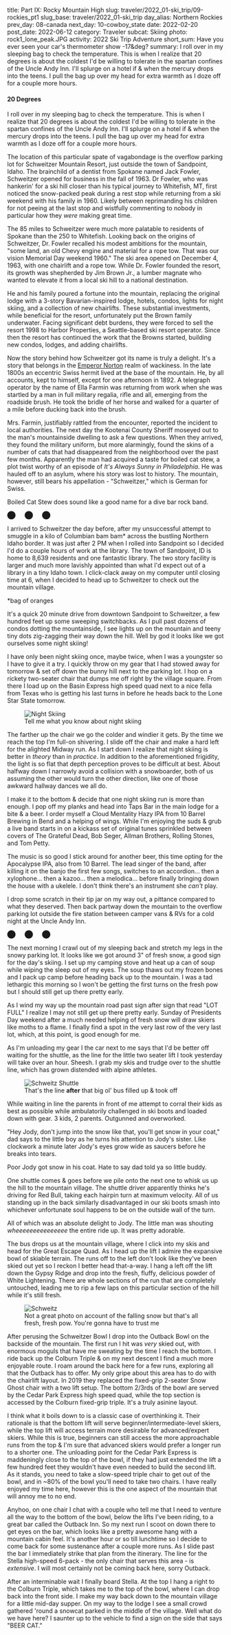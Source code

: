 title: Part IX: Rocky Mountain High
slug: traveler/2022_01-ski_trip/09-rockies_pt1
slug_base: traveler/2022_01-ski_trip
day_alias: Northern Rockies
prev_day: 08-canada
next_day: 10-cowboy_state
date: 2022-02-20
post_date: 2022-06-12
category: Traveler
subcat: Skiing
photo: rock1_lone_peak.JPG
activity: 2022 Ski Trip Adventure
short_sum: Have you ever seen your car's thermometer show -17&deg?
summary: I roll over in my sleeping bag to check the temperature. This is when I realize that 20 degrees is about the coldest I'd be willing to tolerate in the spartan confines of the Uncle Andy Inn. I'll splurge on a hotel if & when the mercury drops into the teens. I pull the bag up over my head for extra warmth as I doze off for a couple more hours.

<h4 class="article-subheader">20 Degrees</h4>
I roll over in my sleeping bag to check the temperature. This is when I realize
that 20 degrees is about the coldest I'd be willing to tolerate in the spartan
confines of the Uncle Andy Inn. I'll splurge on a hotel if & when the mercury
drops into the teens. I pull the bag up over my head
for extra warmth as I doze off for a couple more hours.

The location of this particular spate of vagabondage is the overflow parking lot
for Schweitzer Mountain Resort, just outside the town of Sandpoint, Idaho. The
brainchild of a dentist from Spokane named Jack Fowler, Schweitzer opened for business
in the fall of 1963. Dr Fowler, who was hankerin' for a ski hill closer than his typical
journey to Whitefish, MT, first noticed the snow-packed peak during a rest
stop while returning from a ski weekend with his family in 1960. Likely
between reprimanding his children for not peeing at the last stop and wistfully
commenting to nobody in particular how they *were* making great time.

The 85 miles to Schweitzer were much more palatable to residents of Spokane than
the 250 to Whitefish. Looking back on the origins of Schweitzer, Dr. Fowler
recalled his modest ambitions for the mountain, "some land, an old Chevy engine
and material for a rope tow. That was our vision Memorial Day weekend 1960." The
ski area opened on December 4, 1963, with one chairlift and a rope tow. While
Dr. Fowler founded the resort, its growth was shepherded by
Jim Brown Jr., a lumber magnate who wanted to elevate it from a local
ski hill to a national destination.

He and his family poured a fortune into the mountain, replacing the original
lodge with a 3-story Bavarian-inspired lodge, hotels, condos, lights for night
skiing, and a collection of new chairlifts. These substantial investments, while
beneficial for the resort, unfortunately put the Brown family underwater. Facing
significant debt burdens, they were forced to sell the resort 1998 to Harbor
Properties, a Seattle-based ski resort operator. Since then the resort has
continued the work that the Browns started, building new condos, lodges, and
adding chairlifts.

Now the story behind how Schweitzer got its name is truly a delight. It's a
story that belongs in the
<a href="/traveler/2022_01-ski_trip/03-wine.html?id=gg-bridge" target="_blank" rel="noopener noreferrer">Emperor Norton</a>
realm of wackiness. In the late 1800s an eccentric Swiss hermit lived at the base of
the mountain. He, by all accounts, kept to himself, except for one afternoon in
1892. A telegraph operator by the name of Ella Farmin was returning from work
when she was startled by a man in full military regalia, rifle and all, emerging
from the roadside brush. He took the bridle of her horse and walked for a
quarter of a mile before ducking back into the brush.

Mrs. Farmin, justifiably rattled from the encounter, reported the incident to
local authorities. The next day the Kootenai County Sheriff moseyed out to
the man's mountainside dwelling to ask a few questions. When they arrived, they
found the military uniform, but more alarmingly, found the skins of a
number of cats that had disappeared from the neighborhood over the past few
months. Apparently the man had acquired a taste for boiled cat stew, a plot
twist worthy of an episode of *It's Always Sunny in Philadelphia*. He was hauled
off to an asylum, where his story was lost to history. The mountain, however,
still bears his appellation - "Schweitzer," which is German for Swiss.

Boiled Cat Stew does sound like a good name for a dive bar rock band.

<p class="section-divider my-4">&#11044;&emsp;&ensp;&#11044;&emsp;&ensp;&#11044;</p>

I arrived to Schweitzer the day before, after my unsuccessful attempt to smuggle
in a kilo of Columbian bam bam\* across the bustling Northern Idaho border. It
was just after 2 PM when I rolled into Sandpoint so I decided I'd do a couple
hours of work at the library. The town of Sandpoint, ID is home to 8,639
residents and one fantastic library. The two story facility is larger and much
more lavishly appointed
than what I'd expect out of a library in a tiny Idaho town. I click-clack away
on my computer until closing time at 6, when I decided to head up to Schweitzer
to check out the mountain village.

\*bag of oranges

It's a quick 20 minute drive from downtown Sandpoint to Schweitzer, a few
hundred feet up some sweeping switchbacks. As I pull past dozens of
condos dotting the mountainside, I see lights up on the mountain and teeny
tiny dots zig-zagging their way down the hill. Well by
god it looks like we got ourselves some night skiing!

I have only been night skiing once, maybe twice, when I was a youngster so I
have to give it a try. I quickly throw on my gear that I had stowed away for
tomorrow & set off down the bunny hill next to the parking lot. I hop on a
rickety two-seater chair that dumps me off right by the village square. From there I load up
on the Basin Express high speed quad next to a nice fella from Texas who is
getting his last turns in before he heads back to the Lone Star State tomorrow.

<figure class="figure container-fluid">
  <img class="figure-img img-fluid mt-2 rounded" src="/theme/images/traveler/2022_01-ski_trip/rock1_night_skiing.jpeg" alt="Night Skiing">
  <figcaption class="figure-caption">Tell me what you know about night skiing</figcaption>
</figure>

The farther up the chair we go the colder and windier it gets. By the time we
reach the top I'm full-on shivering. I slide off the chair and make a hard left
for the alighted Midway run. As I start down I realize that night skiing
is better in *theory* than in *practice*. In addition to the aforementioned
frigidity, the light is so flat that depth perception proves to be difficult at
best. About halfway down I narrowly avoid a collision with a snowboarder, both of
us assuming the other would turn the other direction, like one of those awkward
hallway dances we all do.

I make it to the bottom & decide that one night skiing run is more than enough.
I pop off my planks and head into Taps Bar in the main lodge for
a bite & a beer. I order myself a Cloud Mentality Hazy IPA from 10 Barrel
Brewing in Bend and a helping of wings. While I'm enjoying the suds & grub a
live band starts in on a kickass set of original tunes sprinkled between covers
of The Grateful Dead, Bob Seger, Allman Brothers, Rolling Stones, and Tom Petty.

The music is so good I stick around for another beer, this time opting for the
Apocalypse IPA, also from 10 Barrel. The lead singer of the band, after killing
it on the banjo the first few songs, switches to an accordion... then a
xylophone... then a kazoo... then a melodica... before finally bringing
down the house with a ukelele. I don't think there's an instrument she *can't*
play.

I drop some scratch in their tip jar on my way out, a pittance compared to what
they deserved. Then back partway down the mountain to the overflow parking lot
outside the fire station between camper vans & RVs for a cold night
at the Uncle Andy Inn.

<p class="section-divider my-4">&#11044;&emsp;&ensp;&#11044;&emsp;&ensp;&#11044;</p>

The next morning I crawl out of my sleeping back and stretch my legs in the
snowy parking lot. It looks like we got around 3" of fresh snow, a
good sign for the day's skiing. I set up my camping stove and heat up a can of
soup while wiping the sleep out of my eyes. The soup thaws out my frozen bones
and I pack up camp before heading back up to
the mountain. I was a tad lethargic this morning so I won't be getting the first
turns on the fresh pow but I should still get up there pretty early.

As I wind my way up the mountain road past sign after sign that read "LOT FULL" I
realize I may not still get up there pretty early. Sunday of Presidents Day
weekend after a much needed helping of fresh snow will draw skiers like moths to
a flame. I finally find a spot in the very last row of the very last lot, which,
at this point, is good enough for me.

As I'm unloading my gear I the car next to me says that I'd be better off
waiting for the shuttle, as the line for the little two seater lift I took
yesterday will take over an hour. Sheesh. I grab my skis and trudge over to the
shuttle line, which has grown distended with alpine athletes.

<figure class="figure">
  <img class="figure-img img-fluid mt-2 rounded" src="/theme/images/traveler/2022_01-ski_trip/rock1_shuttle.jpeg" alt="Schweitz Shuttle">
  <figcaption class="figure-caption">That's the line <b>after</b> that big ol'
	bus filled up & took off</figcaption>
</figure>

While waiting in line the parents in front of me attempt to corral their kids as
best as possible while ambulatorily challenged in ski boots and loaded down with
gear. 3 kids, 2 parents. Outgunned and overworked.

"Hey Jody, don't jump into the snow like that, you'll get snow in your coat,"
dad says to the little boy as he turns his attention to Jody's sister. Like
clockwork a minute later Jody's eyes grow wide as saucers before he breaks into
tears.

Poor Jody got snow in his coat. Hate to say dad told ya so little buddy.

One shuttle comes & goes before we pile onto the next one to whisk us up the
hill to the mountain village. The shuttle driver apparently thinks he's
driving for Red Bull, taking each hairpin turn at maximum velocity. All
of us standing up in the back similarly disadvantaged in our ski boots smash
into whichever unfortunate soul happens to be on the outside wall of the turn.

All of which was an absolute delight to Jody. The little man was shouting
*wheeeeeeeeeeeeeee* the entire ride up. It was pretty adorable.

The bus drops us at the mountain village, where I click into my skis and head
for the Great Escape Quad. As I head up the lift I admire the expansive bowl
of skiable terrain. The runs off to the left don't look like they've been skied
out yet so I reckon I better head that-a-way. I hang a left off the lift down
the Gypsy Ridge and drop into the fresh, fluffy, delicious powder of White
Lightening. There are whole sections of the run that are completely untouched,
leading me to rip a few laps on this particular section of the hill while it's
still fresh.

<figure class="figure">
  <img class="figure-img img-fluid mt-2 rounded" src="/theme/images/traveler/2022_01-ski_trip/rock1_schweitz.jpeg" alt="Schweitz">
  <figcaption class="figure-caption">Not a great photo on account of the falling
	snow but that's all fresh, fresh pow. You're gonna have to trust me</figcaption>
</figure>

After perusing the Schweitzer Bowl I drop into the Outback Bowl on the
backside of the mountain. The first run I hit was *very* skied out, with
enormous moguls that have me sweating by the time I reach the bottom. I ride
back up the Colburn Triple & on my next descent I find a much more enjoyable
route. I roam around the back here for a few runs, exploring all that the
Outback has to offer. My only gripe about this area has to do with the
chairlift layout. In 2019 they replaced the fixed-grip 2-seater Snow Ghost chair
with a two lift setup. The bottom 2/3rds of the bowl are served by the Cedar
Park Express high speed quad, while the top section is accessed by the Colburn
fixed-grip triple. It's a truly asinine layout. 

I think what it boils down to is a classic case of overthinking it. Their
rationale is that the bottom lift will serve beginner/intermediate-level skiers,
while the top lift
will access terrain more desirable for advanced/expert skiers. While this is
true, beginners can still access the more approachable runs from the top & I'm sure
that advanced skiers would prefer a longer run to a shorter one. The unloading
point for the Cedar Park Express is maddeningly close to the top of the bowl, if
they had just extended the lift a few hundred feet they wouldn't have even
needed to build the second lift. As it stands, you need to take a slow-speed
triple chair to get out of the bowl, and in ~80% of the bowl you'll need to take
two chairs. I
have really enjoyed my time here, however this is the one aspect of the
mountain that will annoy me to no end.

Anyhoo, on one chair I chat with a couple who tell me that I need to
venture all the way to the bottom of the bowl, below the lifts I've
been riding, to a great bar called the Outback Inn. So my next run I scoot on
down there to get eyes on the bar, which looks like a pretty awesome hang with a
mountain cabin feel. It's another hour or so till lunchtime so I decide to come
back for some sustenance after a couple more runs. As I slide past the bar I
immediately strike that plan from the itinerary. The line for the Stella
high-speed 6-pack - the only chair that serves this area - is *extensive*. I
will most certainly not be coming back here, sorry Outback.

After an interminable wait I finally board Stella. At the top I hang a right to
the Colburn Triple, which takes me to the top of the bowl, where I can drop back
into the front side. I make my way back down to the mountain village for a
little mid-day supper. On my way to the lodge I see a small crowd gathered
'round a snowcat parked in the middle of the village. Well what do we have
here? I saunter up to the vehicle to find a sign on the side that says "BEER CAT."

<div style="width:80%; height:0; padding-bottom:60%; position:relative; margin: 0 auto;">
	<div class="tenor-gif-embed" data-postid="18418528" data-share-method="host" data-aspect-ratio="1.43498" data-width="100%"></div>
	<script type="text/javascript" async src="https://tenor.com/embed.js"></script>
</div>

10 Barrel Brewing teamed up with pro snowboarder and amateur handyman Mike
Basich to create a beer bar on wheels... Or, rather, tracks. He documented the
process of building out the Beer Cat, have a look.

<iframe class="col-12 video-div mb-3" height="400" src="https://www.youtube.com/embed/K56Bm8L9FRg" title="YouTube video player" frameborder="0" allow="accelerometer; autoplay; clipboard-write; encrypted-media; gyroscope; picture-in-picture" allowfullscreen></iframe>

I scoot up to the Cat and order myself a Nature Calls Mountain IPA. I enjoy the
tasty suds on the brick-lined streets of Schweitzer Village, the first beer I've
ever enjoyed from a snow-based conveyance.

<figure class="figure">
  <div class="row">
    <div class="col-6">
      <img class="figure-img img-fluid mt-2 rounded" src="/theme/images/traveler/2022_01-ski_trip/rock1_beer_cat1.JPEG" alt="Beer Cat">
    </div>
    <div class="col-6">
      <img class="figure-img img-fluid mt-2 rounded" src="/theme/images/traveler/2022_01-ski_trip/rock1_beer_cat2.JPEG" alt="Beer Cat">
    </div>
  </div>
  <figcaption class="figure-caption">DO get mobile!</figcaption>
</figure>

After lunch I make my way up to the Lakeview Triple chair, which access some
great advanced terrain at the top of the Schweitzer Bowl. The line for the chair
is non-existent and the snow is fantastic. I take 5-6 spins over here, my only
complaint being the brevity of the runs. I finish out the day exploring the rest
of the Schweitzer Bowl before calling it a day. A respectable 24,525 vertical
feet.

I unstrap the planks and take a load off with a Schweitzer Apr&egrave;s pilsner
at Taps. Sometimes a beer just hits different after a day of hard skiing. After
savoring the cold cruiser I make my way down to the car for the short drive to
Spokane, WA. My friend and former co-worker Matt and his lovely wife Caitlin
have graciously opened their home to this scraggly rambler living off the road.
After sleeping in my car last night I am certainly not too proud to take them up
on it.

<h4 class="article-subheader">Spokane</h4>

<iframe src="https://www.google.com/maps/embed?pb=!1m28!1m12!1m3!1d737433.4289185206!2d-117.38445771520384!3d48.02071607830927!2m3!1f0!2f0!3f0!3m2!1i1024!2i768!4f13.1!4m13!3e0!4m5!1s0x5363ce33bcca5687%3A0x6b38ae96d701aeee!2sSchweitzer%2C%20Schweitzer%20Mountain%20Road%2C%20Sandpoint%2C%20ID!3m2!1d48.367975699999995!2d-116.62274409999999!4m5!1s0x5361de8fa7347d63%3A0xc3a62004f5d8a26a!2sLiberty%20Lake%2C%20WA!3m2!1d47.6743428!2d-117.1124241!5e1!3m2!1sen!2sus!4v1657280051906!5m2!1sen!2sus" width="100%" height="450" style="border:0;" allowfullscreen="" loading="lazy" referrerpolicy="no-referrer-when-downgrade" class="my-3"></iframe>

My consummate hosts moved to Hooptown USA in the summer of 2021, when Caitlin
matriculated to the
Elson S. Floyd College of Medicine at Wazzu-Spokane. It's a nice, easy 90 minute
drive to their place, where I roll up
just before suppertime. I am greeted at the door by their adorable dog Barley,
who gets a full complement of scratches and pets. The human residents receive
hugs. It's been a few years since we've seen each other so we have plenty to
catch up on. Matt mostly about groundbreaking developments in protein powder
technology and bicep curl techniques*; Caitlin about her studies and how much of
the Krebs Cycle she can recall.

*We actually had many substantive, erudite conversations. Matt is a great dude.
I'm just contractually obligated to make jokes about his beefcakery. It is in no
way a feeble attempt to deflect feelings of envious inadequacy related to his
ceaseless accumulation of sculpted, lean mass. I would never.

<figure class="figure container-fluid">
  <img class="figure-img img-fluid mt-2 rounded" src="/theme/images/traveler/2022_01-ski_trip/rock1_barley.jpeg" alt="Barley">
  <figcaption class="figure-caption">Don't act coy with me!</figcaption>
</figure>

I worked up an appetite on the slopes so we load up and head to Daft
Badger Brewing for supper just across the Idaho border in Couer d'Alene. I
order myself the pulled pork sandwich and a Mosaic SMASH IPA to warsh it down.
We continue to reminisce over dinner, waxing poetic about the halcyon days of
the San Antonio office. *Those were the days.*

After supper we head back to the house & chat a bit more before hitting the
sack. The next morning I wake up & rumble into the kitchen for some coffee.

"Mornin!" Caitlin cheerily greets me as she fixes me a cup o' joe. "Have you
ever heard of Lookout Pass?"

"Sure haven't"

"It's a little local ski area about an hour from here, I just read that they got
a foot of fresh snow last night."

<div style="width:80%; height:0; padding-bottom:65%; position:relative; margin: 0 auto;">
	<iframe src="https://giphy.com/embed/CUbiYQbsKSGAM" width="100%" height="100%" style="position:absolute" frameBorder="0" class="giphy-embed" allowFullScreen></iframe>
</div>

I'm out the door before they can even say bye. The ski area is 80 miles straight
down I-80 East. The road is a bit slick in patches but nothin' the ol' Nissan
can't handle. I arrive to find the parking lot completely full, with snowplows
clearing spots in the overflow area. I gear up and make the long trudge up a slight
incline to the lodge. I purchase a modestly priced day pass and slide down to
the Peak 1 Quad.

I hop on the chair & start chatting with a couple fellas who also made the
drive over from Spokane this morning. I ask advice for a first timer & they
tell me the Big Dipper run on the North Side has been
skiing great. We reach the top & I thank them for their intel and head towards
Big Dipper. Or so I thought. I get a little turned
around and bomb down a run by the name of Hercules instead. To be fair with a
foot of fresh snow it really doesn't matter which run you go down, it's going to
be epic. Hercules is a pretty kickass name anyhow.

<figure class="figure">
	<div style="width: 60%; position: relative; margin: 0 auto;">
		<img class="figure-img img-fluid mt-2 rounded" src="/theme/images/traveler/2022_01-ski_trip/rock1_lookout.jpeg" alt="Lookout Pass">
		<figcaption class="figure-caption">The good stuff</figcaption>
	</div>
</figure>

In a stark contrast to the corporate ski resorts I've been frequenting with my
Ikon, Lookout Pass has a local mountain charm. No glitz. No glamor. Just good, hard
skiing. It's the kind of place from 80s ski movies where everyone knows each
other, drinks cheap beer, and plots against the evil corporate developers planning
to turn the mountain into a Starbucks.

The lifts don't run as fast as the high speed quads & 6-packs, but that just
leaves more time for chatting with the locals. And it's mostly locals here at
this little hill on the Idaho-Montana border. And when I say on the border I
mean *on the border*. Half of the runs are in Idaho & half are in Montana. I
didn't hear any jawing from Idaho or Montana residents about which runs are
better but I have to imagine it
occurs. At least if people as immature as I live 'round these parts.

All of the runs trundle away from the same peak in different directions, so
you don't really need a trail map. You just throw yourself off the top until
you reach a lift & ride it back up. It would seem impossible to get lost here
but I'd put it at even odds that my mother would somehow find a way. Whatever
the case, it makes for a very symmetrical elevation trace on SkiTracks.

<figure class="figure">
  <div class="row">
    <div class="col-6">
      <img class="figure-img img-fluid mt-2 rounded" src="/theme/images/traveler/2022_01-ski_trip/rock1_lookout_trax.JPEG" alt="Lookout Pass">
    </div>
    <div class="col-6">
      <img class="figure-img img-fluid mt-2 rounded" src="/theme/images/traveler/2022_01-ski_trip/rock1_schweitz_trax.JPEG" alt="Schweitzer">
    </div>
  </div>
  <figcaption class="figure-caption">Lookout Pass on the left up-down-up-down.
	Yesterday's stats at Schweitzer on right for comparison. 825' avg. vertical vs
	1,290' avg. vertical.</figcaption>
</figure>

None of which is to say that the skiing is subpar. I would love to have this as
my local mountain. And this is the best snow I've had the entire trip. I am
happy as a hippo.

<figure class="figure container-fluid">
  <img class="figure-img img-fluid mt-2 rounded" src="/theme/images/traveler/2022_01-ski_trip/rock1_lookout_map.jpeg" alt="Lookout Pass">
  <figcaption class="figure-caption">A real state-straddler</figcaption>
</figure>

I spend the afternoon cruising the wide open bowl on the frontside of the
mountain, occasionally popping into some nice glades with beautiful fluffy
powder. As the day comes to a close I just continue my final run past the lodge
and through the snowy parking lot all the way to my car. Thank goodness the
whole lot slopes downhill, skiing in two different states in a single day can
really take it out of you!

I encounter a minor snafu while loading up my gear when my rooftop cargo box
won't lock. It's about 10 degrees outside, which turns my poor hands into
icicles while trying to torque the little key. I curse the obstinate cargo box,
reluctant to release the key from its labyrinthine chamber. I capitulate before
catching frostbite and duck into the car for about 10 minutes to warm up my
paws. The second try is a charm, but not without a significant struggle and more
cursing.

I make it back to Matt & Caitlin's before sundown, just as Muscle Milk Matt is
heading to the gym. He invites me to join him as the gymnasium has a hot tub
where I can soak my sore muscles. Y'damn right. We check in at the front
counter, where I pay the \$10 vigorish for a day pass. I head to the locker room
to change into my trunks before a hastily scribbled sign triggers an overwhelming
tsunami of despair in my soul.

SPA TEMPORARILY OUT OF ORDER. SORRY FOR THE INCONVENIENCE.

Sunofabitch.

I was really looking forward to stewing in a sweltry pool of stagnant water with
a group of septuagenarians. Well at least my chance of catching MRSA has dropped
precipitously. I wait in the lobby while Matt gets his swole on, never one to
get in the way of a fellow brother in iron's gainzzz. After the gym we head back
to the house for Barley's birthday dinner. We give the birthday girl all the
love & affection she deserves.

<figure class="figure">
  <div class="row">
    <div class="col-6">
      <img class="figure-img img-fluid mt-2 rounded" src="/theme/images/traveler/2022_01-ski_trip/rock1_barley_bday1.JPG" alt="Barley">
    </div>
    <div class="col-6">
      <img class="figure-img img-fluid mt-2 rounded" src="/theme/images/traveler/2022_01-ski_trip/rock1_barley_bday2.JPG" alt="Barley">
    </div>
  </div>
  <figcaption class="figure-caption">A dignified dame</figcaption>
</figure>

The next morning we\* brainstorm the day's Wordle over coffee. One of Caitlin's
classes has organized a Wordle competition and she's near the top of the pack.
After a few minutes of deliberations, we\*\* solve the puzzle on the second try.
An outstanding result that will keep her near the top of the leaderboard. That's
trusting the process.

\*I contributed nothing of value

\*\*Again, I'm using the first-person point of view very liberally here

After the big win Matt agrees to stand in as tour guide for the cosmopolis of
Spokane. We make the short drive into town and start with lunch at an
outstanding Thai place. After Xāh̄ār klāngwạn we head to the center of downtown for a spate of
aimless ambling. We cruise through Riverside Park, past art installations and
pavilions towards the sounds of crashing water.

We stop at A Place of Truths Plaza, a viewpoint overlooking the lower Spokane
Falls and the graceful arches of the Monroe Street Bridge. Bridge you say?

<figure class="figure">
  <img class="figure-img img-fluid mt-2 rounded" src="/theme/images/traveler/2022_01-ski_trip/rock1_spokane.jpeg" alt="Spokane">
  <figcaption class="figure-caption">At least John Stockton had a nice view
	while not learning about vaccinology</figcaption>
</figure>

The Monroe Street Bridge spans 896 feet over the Spokane River, the longest
concrete arch bridge in the US and third longest in the world when it was
completed in 1911. The stately bridge was designed by Spokane City Engineer
John Chester Ralston, supervised by city engineers, and built by local labor
crews, a truly home-grown masterpiece. The bridge also sports pedestrian
walkways on either side, complete with covered pavilions boasting
life-sized bas-relief bison skulls at each pier point of the main arch. I'll
never tire of the elegant shape of an arch bridge.

<figure class="figure">
  <img class="figure-img img-fluid mt-2 rounded" src="/theme/images/traveler/2022_01-ski_trip/rock1_spokane_skull.jpeg" alt="Bridge skull">
  <figcaption class="figure-caption">Not my picture, but you get the idea</figcaption>
</figure>

After admiring Spokane's civic achievements we stroll over to the Washington
Water Power building, the former site of a hydroelectric generation plant
built in 1890. Like a
couple of scofflaws we step over a chain alerting us that the park is closed due
to the snowy conditions. We walk right up to the water's edge for a better view
of the falls. A sharp gust blows off the river that chills us to the bone. Yeah, I
think I've had enough of the park. We set off back towards the car,
straight into the teeth of an unrelenting wind. By the time we make it back my
body is shivering like a wobbly washing machine on spin cycle.

Then it's back to the homestead for my last night in Spokane, which *totally*
sounds like a country song.

<p class="mx-4 fst-italic">
	Watchin' our breath in the cold mountain night<br>
	Sayin' without knowin' it's gonna be all right<br>
	Layin' in the arms of my sweetheart LuAnne<br>
	Tonight is all we got, it's my last night in Spokane
</p>

Or somethin' like that.

Just gotta find a nice young lady named LuAnne

Back at the house we have supper before a couple games of Dominion. It's my first
time playing so I certainly don't win but it's a lot of fun. It's easy to set
up, the games are quick, and the permutations are nearly infinite so you can't
just hone in on a certain strategy. This is a game I will definitely be
purchasing. After getting demolished one final time I hit the sack to rest up
for my drive tomorrow.

Cousin Randy is flying into Bozeman tomorrow for a few days of skiing Big Sky
with me. His flight is scheduled for 12 noon and the drive is 6 hours, which
means I'll have to leave at 5 AM to beat him there, accounting for the timezone
change, of course. We'll see about that.

<h4 class="article-subheader">Big Sky Bound</h4>
My alarm squawks bright & early and I lethargically peel myself out of bed after
a few smashes of that snooze button. My torpor continues as I languidly load
the car and shove off right at 6:30. Sorry Rand, at least the views from the
BZN airport are amazing.

The directions from Google Maps are pretty straightforward.

1. Get on I-90 E.
2. Follow I-90 for 375 miles to exit 299.
3. Follow Airway Blvd to Gallatin Field Rd.

I think I can figure that out.

<iframe src="https://www.google.com/maps/embed?pb=!1m28!1m12!1m3!1d6053845.564126982!2d-118.61247497213746!3d46.656968705916114!2m3!1f0!2f0!3f0!3m2!1i1024!2i768!4f13.1!4m13!3e0!4m5!1s0x5361de8fa7347d63%3A0xc3a62004f5d8a26a!2sLiberty%20Lake%2C%20WA!3m2!1d47.6743428!2d-117.1124241!4m5!1s0x534538730bf6a29d%3A0xc00073ee50bbeaeb!2sBozeman%20Yellowstone%20International%20Airport%20BZN%2C%20850%20Gallatin%20Field%20Rd%2C%20Belgrade%2C%20MT%2059714!3m2!1d45.7784043!2d-111.1612273!5e1!3m2!1sen!2sus!4v1657320472039!5m2!1sen!2sus" width="100%" height="450" style="border:0;" allowfullscreen="" loading="lazy" referrerpolicy="no-referrer-when-downgrade"></iframe>

About 20 miles east of town I pass by the beautiful vistas of Lake Couer d'Alene,
which was completely obscured by snow the other day when I rolled through on my
way to Lookout Pass. Which, speak of the devil, I pass right by about
60 more miles down the road.

As I'm winding through the Rattlesnake Mountains of the Lolo National Forest I
glance down at my car's thermometer.

***-17&deg;F***.

Holy smokes.

Speaking of smoke, it's so cold outside that the frigid waters of the St. Regis
River are smoking like a hot tub. The heat from my body has
created a thin layer of ice on the inside of my window. It's not
just cold, it's *fucking cold*.

<figure class="figure">
  <img class="figure-img img-fluid mt-2 rounded" src="/theme/images/traveler/2022_01-ski_trip/rock1_bs_window.jpeg" alt="Window ice">
  <figcaption class="figure-caption">First time I've ever seent that</figcaption>
</figure>

About 15 minutes from the airport I get a text from Randy that they just landed.
Looks like I'm not the only one running late today. I pull up to the terminal
to wait for Rand to emerge.

And wait...

And wait...

It's nearly 45 minutes before he
steps out into the brisk Montana air. We'll just blame their laggardly baggage
handling system on supply chain issues. Or wait, is it that nobody wants to work
anymore? Has to be one of those. They seem to assuage all episodes of
disproportionate indignation these days.

I give Randy a big bear hug & load his gear into the car. We set our course for
the Mountainview Lodge a few miles north of downtown Bozeman, one of the very few
reasonable accommodation options. The most modestly priced room in
downtown Bozeman is over \$600/night and if we want to get near the ski hill it
would set us back over a grand. This is my fourth time coming to Big Sky and I
have never seen prices even approach this level of lunacy. I've always stayed
right by the mountain for a decent rate. Hell last year we got a ski-in/ski-out
joint. This time we'll have to drive nearly an hour each way. Dadgum.

We drop our bags at the hotel and head towards downtown Bozeman, a delightful little
mountain town with stone buildings, ski shops, saloons, and boutique stores
where you can spend a small fortune trying to look like a cowboy caricature from
Yellowstone. Speaking of which, as we near downtown Randy asks how far it is to
Yellowstone. I know the north entrance is just south of here a piece and after consulting
Google Maps it appears to be an hour and a half. Since we have nothing better to
do we decide to bomb down there to check it out.

We head east for 25 miles to the Yellowstone River Valley, just to the east of
the Gallatin Canyon, home of Big Sky. We are treated to stunning views of two
dramatic ridges of mountain peaks flanking a wide valley dotted with farms. As
we're driving we begin to notice the road conditions deteriorating. Before we
know it the entire road is covered in a layer of snow & ice. The sun is starting
to sink low in the sky & we find out that it will set just after we get to the
park. So it will be cold, we won't be able to see much at the park, and the entire drive
back to Bozeman will be in the dark. After a quick discussion we make the
prudent decision to cut our losses & turn back now.

We probably should have thought of that before setting off on this foolish
endeavor, but sometimes you just gotta give into your impulses. And we got some
great views anyhow.

We make it back to the hotel and decide to have supper at the 19th Hole Bar &
Grill right next door. I order myself a Haze Trip Hazy IPA from Bozeman
Brewing and a jerk mango chicken sandwich that's surprisingly good for a little
pub-grub watering hole on the outskirts of town. After supper we hit the sack,
ready for some Big Sky skiing.

<p class="section-divider my-4">&#11044;&emsp;&ensp;&#11044;&emsp;&ensp;&#11044;</p>
"Well the crazy bastard actually did it"

"Huh?"

"Putin. He invaded Ukraine this morning"

"Well shit, that's not good"

We lethargically pull on our ski gear while watching the news and doomscrolling
Twitter. We head down to the lobby for some coffee & brekky before our southerly
trip to the heart of the Madison Range. As we emerge from the sliding doors of
the hotel the needle of a thermometer catches my attention. 0&deg;F. It's gonna
be a cold one out there.

<figure class="figure container-fluid">
  <img class="figure-img img-fluid mt-2 rounded" src="/theme/images/traveler/2022_01-ski_trip/rock1_thermometer.jpeg" alt="Cold">
  <figcaption class="figure-caption">Is it? Is it gonna be a cold one out there,
  Wally!!???</figcaption>
</figure>

Randy and I hit the road, winding through the scenic ravines of the
Gallatin River canyon. Fortunately the roads are clear.
Unfortunately we're behind a semi truck that refuses to use the
roadside pullouts so we're forced to trudge along at 30 mph the entire way.

After an intolerably slow drive with a car train stretching as far as the eye
can see we finally make the left turn into Big Sky - the place where the ski
bug bit me right in the ass back in 2018. As I mentioned, this is my fourth
journey to The Biggest Skiing in America. The second was the first weekend in
2020, right before everything shut the fuck down, and the third was February
2021 after I caught the plague & my immaculate immune system was on full
alert.

I absolutely love Big Sky. I would probably consider this my home mountain.
After that first trip I was talking among the fellas how great it was and the
gals encouraged buying a vacation home there. We kicked the tires on it but
didn't get too far down the road but boy do I wish we had. That sucker
would have probably at least doubled in value. Y'know hindsight and all that.

We find a parking space and get all geared up. Geared up and layered up. Layers are
essential today with these bone chilling temps. Speaking of which, when I open
the cargo box I find that the delicious bottles of wine I purchased in
<a href="/traveler/2022_01-ski_trip/07-redwood.html?id=wine" target="_blank" rel="noopener noreferrer">Oregon</a> are not a fan of the cold either. Pretty dumb to leave
them out in the cold, although it honestly didn't even cross my mind. Glad they
were in the cargo box & not inside the car at least.

<figure class="figure">
  <img class="figure-img img-fluid mt-2 rounded" src="/theme/images/traveler/2022_01-ski_trip/rock1_wine.jpeg" alt="Wine">
  <figcaption class="figure-caption">Well that's unfortunate</figcaption>
</figure>

The shuttle swings around and we hop on for the short ride to the hill. This is
when my enthusiasm for Big Sky begins to wane. When we first came here in 2018
there were some nice amenities, sure, but it was
mostly about the skiing. You still felt a bit grimy walking into Scissorbill's
Saloon. By the grace of god Scissorbill's is still here, however around it has
sprung up bistros, gastropubs, caf&eacute;s,
boutiques, lounges, and ristorantes. It's sickening.

When Covid hit, one of the pyrrhic beneficiaries of the disgorging of the
roiling masses of jagoffs from Northern California was Bozeman, MT. Its housing
supply bulged at the seams, causing skyrocketing prices that are displacing
locals and making it nearly impossible for service sector workers to find a
place to live. A Bozeman local even took to "<a href="https://www.kbzk.com/news/local-news/man-using-cardboard-sign-begging-people-to-sell-him-a-home-settling-into-new-house"
target="_blank" rel="noopener noreferrer">begging</a>"
for a home, having been outbid for dozens of others.

As we slide up to the Swift Current chair we see the temperature is still
hovering around 0 &deg;F at the base, -5 &deg;F at the summit. *Frigid*. The
Swift Current, which used to be a high-speed quad, has been
upgraded this year to a high-speed 6-pack with heated seats and a bubble visor.
The seating capacity of the chair has increased by 50% yet the line is ridiculously
long. It's the longest line I've seen anywhere at Big Sky. What in the hell is
happening to my beloved mountain?? I came here for the skiing not for the heated
seats. The "Don't Vail Big Sky" sticker I saw my first time is really hitting
different right now. I'm a flatlander from Oklahoma but this place holds a special
place in my cold, dark heart. As one of the gentrifying outsiders I hate to see
all these gentrifying outsiders ruin my home of one-week-a-year.

As Randy and I make our way to the top we hear some Boston accents. For
fucks sake, we're getting gentrified by *Massholes*. Californians are bad enough
but *Massholes*?? If it weren't for this bubble I might just peel out of this
contraption and leave these suckers behind.

We find out that they are the reason for the huge line, apparently everyone on
the East Coast is on their "winter break" from school and they all decided to
come to Big Sky. Fuckin East Coast elite shitheads. What the hell is winter
break anyways? Kids these days are soft.

We finally reach the top and peel off to the right for the Powder Seeker lift.
This lift accesses a wide bowl of great terrain & one of my favorite places to
run laps. The top of this lift also accesses the Lone Peak
Tram, a cableway strung from the top of Lone Peak that
shuttles two glorified buckets to and fro up a sheer vertical face to an
elevation of 11,150'. On a clear day you can see three states and two national
parks. Most of the best skiing at Big Sky spreads out from the top of the tram.
Unfortunately that makes it a popular destination and wait times have been
known to eclipse two hours.

<figure class="figure">
  <img class="figure-img img-fluid mt-2 rounded" src="/theme/images/traveler/2022_01-ski_trip/rock1_ps_bowl.JPG" alt="Powder Seeker">
  <img class="figure-img img-fluid mt-2 rounded" src="/theme/images/traveler/2022_01-ski_trip/rock1_tram.JPG" alt="Lone Peak Tram">
  <figcaption class="figure-caption">Top: the Powder Seeker Bowl.
  <br>
  Bottom: the view looking up the tram line towards Lone Peak</figcaption>
</figure>

This year the corporate bigwigs running the mountain have decided to begin
charging for access to the tram. Today it's \$80. Yikes. When we
reach the top I peek over to the tram and see that the line at least an hour
long. \$80 and an hour wait for each ride. Double yikes. I'd love to show Randy
the outstanding views and killer lines from the top but it's hard to justify.
If it were \$80 and no wait or an hour wait and no charge I think we'd give it a
look. But not both. Ain't nobody got time for that.

<figure class="figure">
  <img class="figure-img img-fluid mt-2 rounded" src="/theme/images/traveler/2022_01-ski_trip/rock1_lone_peak1.JPG" alt="Lone Peak">
  <img class="figure-img img-fluid mt-2 rounded" src="/theme/images/traveler/2022_01-ski_trip/rock1_lone_peak2.jpg" alt="Lone Peak">
  <figcaption class="figure-caption">A couple views from the top of Lone Peak
  from a former trip</figcaption>
</figure>

So we take a few laps on Powder Seeker before heading over to Moonlight
Basin. This isn't my favorite area, the skiing is just ok
and a ton of runs funnel down to a single lift, which results in some pretty
long lines for the Six Shooter chair. But I figure I should
show Randy the whole mountain while he's up here. As we're cruising down
some groomies towards Six Shooter I hear a horrific scrape and a tug on my
right ski. What the fuck? Did I just hit a rock? On a *groomer*?

I can't describe the feeling deep, deep down in the pit of your soul when you
gash the very first pair of skis you've ever owned. In fact, I don't think the
English language can adequately describe it. German has a word, *Weltschmerz*,
that's been said to be untranslatable into English, but has been
approximately described to mean "the weariness that comes with
knowing that the world is going to let you down no matter what and there's
nothing you can do to stop it." That might come close.

But as they say in the skiing community, "they're tools not jewels." I was bound
to rough em up at some point but it's still painful. We make it down to Six
Shooter and thankfully the line ain't too bad. Unfortunately, though, the
mercury has continued to sit at 0 &deg;F and my feet are starting to turn into
popsicles. We ski back down to the main area and dip into the lodge for a bit to
warm up my tootsies. I buy a set of toe warmers, the first performance
enhancers I've needed since buying these Rossignol ski boots in 2017.

After about 15 minutes we gear back up and head out there. I decide to take
Randy around the backside to show him the Shedhorn & Dakota areas. We make our
way around yonder and the snow ain't much better back here. Dakota has some of
my favorite glade skiing but almost the entirety of the glades are exposed
stumps and boulders. It's a pretty sad sight. We end up grabbing a quick bite at
the Shedhorn Lodge, a yurt on the backside that specializes in chili and cold
beers. While at the yurt we see a nice looking run that just might be
accessible from the Dakota chair. Figure we should give it a shot.

We head over to the Dakota chair then traverse hard right at the top. It's a
hell of a workout, across the bottom runout of the Liberty Bowl and through a
small ribbon of snow cut across a
rockfield. Finally we reach the ridge and peer over the side to find a nice
steep bowl of decent looking snow. We drop in and it skis like
a dream. Steep & open with great fluff to link turns all the way down in one go.
Whoooo boy that was fun as hell, we should do it again. So we do.

<figure class="figure d-table mx-auto">
  <img class="figure-img img-fluid mt-2 rounded" src="/theme/images/traveler/2022_01-ski_trip/rock1_face_shot.gif" alt="Dakota run">
    <figcaption class="figure-caption" style="display:table-caption;caption-side:bottom;">
    The best runs we had all day. I don't
    think I need to say this but these satellite photos are from the summer.
    The conditions weren't <b>that</b> bad.</figcaption>
</figure>

It's getting late in the day and the lifts back here are about to close so we
head back over to the frontside. We have another hour till quittin' time so we
load up on the Ramcharger *8 seater* for a few laps on the far Eastern flank
of the mountain. The runs aren't too challenging but we go full send anyway. We
was goin' *fast*.

All things considered it was a decent day. Not great, not terrible. Six Shooter
all the way over to Dakota plus Ramcharger is a pretty full survey
of the mountain. Plus scrounging together 25,000' of vertical on the worst snow
conditions I've seen here is respectable. At the base we talk with one
of the workers who said they didn't even groom last night because the coverage
was too thin. My lord.

<figure class="figure d-table mx-auto">
  <img class="figure-img img-fluid mt-2 rounded" src="/theme/images/traveler/2022_01-ski_trip/rock1_big_sky1.gif" alt="Big Sky">
    <figcaption class="figure-caption" style="display:table-caption;caption-side:bottom;">
    At least we got to see most of the mountain</figcaption>
</figure>

<h4 class="article-subheader">Bozeman</h4>
Randy and I head back to the car and load up for the drive back to Bozeman.
While we're driving I remember a couple friends-of-friends that we met last time
skiing out here that are good people. I text my buddy Petey (he's a good egg) for their
information and shoot Luke & Lindsay a text to see if they want to hang out in
Bozeman. We agree to meet up at The Cannery at 6:30, which should give Randy
and I some time to cruise around downtown a bit.

We park the rig and set out on foot, wandering about with no purpose. We pop into
a ski equipment and apparel store, where a shirt sporting a bison inside a 
Grateful Dead stealie catches my eye. Randy grabs it and says he'll buy it for
me for driving. Gee thanks, cuz!!

<figure class="figure">
  <img class="figure-img img-fluid mt-2 rounded" src="/theme/images/traveler/2022_01-ski_trip/rock1_stealie.jpeg" alt="Stealie shirt">
  <figcaption class="figure-caption">Right up my alley</figcaption>
</figure>

We head back out onto Main Street for some more rambling when I see an old
clock & watch shop that draws me in like the Sirens of Odysseus. We walk around
and admire the horological treasures, chatting with the young fella working. They have a
couple nice Rolexes but my favorite watches they had were the Zeppelins, a
German brand from the same manufacturers of Junkers, named after
aviation pioneer Hugo Junkers. I'm a sucker for pilot's watches and the guy at
the shop notices the IWC Pilot Spitfire on my wrist. I see myself go up a
notch in his book.

Before we know it it's time to meet Luke & Lindsay so we head over to The Cannery
& belly up to the bar. They join us a few minutes later and we catch up on
everything that's happened since we last saw each other in the beforetimes.
When they ask how the skiing was I don't hold back. I lay into Big Sky about both
the new yuppie
developments and the horrendous snow. Luke tells me he can't help me on the
former but may be able to on the latter. He just got done snowboarding at
Bridger Bowl, a smaller resort popular among locals for its proximity to Bozeman
and its playground of advanced and extreme terrain. He says the snow
conditions are great, which causes Randy and I to perk up like a of couple middle aged
divorc&eacute;es on half priced cosmo night at Margaritaville. We look at each other and decide
right then and there to rip up Bridger Bowl tomorrow. Big Sky is for the birds.

We have a couple more brewskis before Luke & Lindsay have to skedaddle. We close out
our tabs & venture out into the blustery Montana winds. We quickly find out that it's
going to be damn near impossible to find a table for supper so we load back into
the car and head back to the ol trusty 19th Hole. This time I wash
down the steak mushroom & swiss sando with a pint of Strange Cattle IPA from
MAP Brewing. Again, I am surprised at how good the food is here. By god.

After supper we head down for a soak in the hot tub. We slowly sink into the tub and I mean
*slowly* because it's probably the hottest water I've ever felt in a hot
tub. It feels magnificent on muscles that have already skied 5x more than I
normally do in a season. After a few minutes Randy climbs out of the tub and
jumps in the pool.

"Ohhhh man this feels great!"

"Really?"

"Yeah it's great for your body, hot to cold back & forth, the Romans used to do it"

When in Rome I suppose.

I hop in the pool and Randy ain't lying. This feels exhilarating. All those
Bay Area schmucks may have their villas and their bistros and their vegan
mocktails but they ain't got this. And boy do they not know what they're missing.
We do a few hot-cold cycles before cleaning up and hitting the sack. Got more
alpine athletics tomorrow.

<h4 class="article-subheader">Bridger Bowl</h4>
The next morning we wake up refreshed & excited to check out Bridger Bowl. I've
heard great things but never skied it because
we've always stayed down by Big Sky. Maybe those East Coast assholes
taking up all the hotels down yonder are a blessing in disguise. The drive to
Bridger is much shorter, only about 15-20 minutes compared to Big Sky's hour plus.

As we pull into the ski area we drive past a sign that reads "Ski Bridger Bowl
- *Ski the Cold Smoke*". Cold smoke is a reference to the dry, light powder
that tends to fall on the Bridger Mountains. The North-South orientation of the
ridge protects the cold smoke from the prevailing winds that can whisk
away even the deepest dumps at Big Sky.

The ski area began in 1950 as a modest operation with
one employee and a rope tow operated by an old car. Soon the Bridger Bowl
Association was formed, a not-for-profit entity founded by a group of Bozeman
skiers. The association was governed by a nine-member volunteer board of
directors and still operates this way to this day. All of the operating profits
since day one have gone back into the mountain, creating incremental, yet
organic growth. Membership in the association is open to all Montana residents
over the age of 18 who can scrounge together \$25 for the application fee. Any
new development needs to be approved by the membership, which means we won't be seeing any
luxury lodges heated lifts like down south at Big Sky. And that's just the way
they like it.

We find a decent parking spot and hoof it up to the ticket counter. Bridger
isn't on the Ikon pass so we order a couple of day passes, which are affordably
priced as far as lift tickets go. After getting set up with our passes we
wander over to the Sunnyside chair to meet Luke and a few of his buddies.

This is Luke's home mountain so we'll let him chaperone; we're just along for
the ride today. On our way up we can't help but notice the imposing cliffs of
the Ridge looming over the ski area. Looks like some pretty gnarly terrain up
there, most of which is accessed via hiking. There are a few
places that look reasonable, but I think we'll just stick to the lift serviced
terrain today. Perhaps I'd be willing to try out a Ridge shot with fresher snow
& more familiarity with the mountain, but alas.

<figure class="figure">
  <img class="figure-img img-fluid mt-2 rounded" src="/theme/images/traveler/2022_01-ski_trip/rock1_bridger_ridge.jpeg" alt="The Ridge">
  <figcaption class="figure-caption">The infamous Bridger Ridge</figcaption>
</figure>

Off the Sunnyside chair we head right and do a few laps on the Powder Park &
Alpine chairs, darting through the trees for some nice patches of fluffy snow.
We start to work our way back to the left, to the Bridger chair then Pierre's
Knob. At the top of Pierre's Luke & his buddies split off to ski an area that
requires you to carry an avalanche beacon. Randy and I drop down into Emil's
Mile, a steep & wide chute that is right in our wheelhouse. We do a few spins
here at Pierre's, alternating between that run and a sick line we find on Last
Chance.

<figure class="figure">
  <img class="figure-img img-fluid mt-2 rounded" src="/theme/images/traveler/2022_01-ski_trip/rock1_bridger_lodge.jpeg" alt="Bridger Lodge">
  <figcaption class="figure-caption">The Mountain Man hisself</figcaption>
</figure>

After a few runs we head back down to the lodge for some lunch where we see Luke
& the fellas. They are finishing up and are heading back to Bozeman so it will
just be Rand & I for the rest of the day. We head right back up to our spot,
taking run after glorious run between Bridger & Pierre's.

On one of the trips up the Bridger chair I lose Randy. He's sitting there
right next to me one second. Gone the next. Like a fart in the wind.
A little context: Bridger has a
mid-way unloading station for folks who don't wish to conquer the terrain near
the top. On this particular trip, near the end of the day, Randy inadvertently unloads at
the midway station. We're right in the middle of a conversation
when he stands up and slides down the offloading ramp just as the chair
starts back skyward. All I can do is look down & laugh as I wave to him on
my continued upward journey.

At most mountains, I'd simply text or call him to setup a rendezvous. However at
Bridger Bowl there is absolutely no cell reception whatsoever. Not even a single
3G bar. So we're on our own now, hopefully destined to bump into each other in
a lift line. I ski back down to the bottom & don't see Rand. Oh well, if I ain't
see him on the hill I'll just meet him back at the car.

On my next trip up I witness one of the funniest dad moments I think I've
ever seen. It reminded me so much of my old man that it hurt. About halfway up
I see a kid, probably 5 years old,
pizza-ing straight down the mountain like a madman. He's absolutely booking it.
As you can imagine, he eventually wipes out, which isn't a big deal for a 5 year
old because they are bundled up in puffy suits and their bones are made of
rubber. So little man goes full-on yard sale, pauses for a sec, then starts
wailing like he's been injured, injured bad. Right then I glance about halfway up
the run to see dad, side stepping in his skis towards brother #2 who
is in a heap about 20 yards further up the hill. Dad is laboring heavily. Dad is
sick of this shit. Dad is questioning why he brought these little snots to the
mountain today. As he's slogging his way against the force of gravity
he hears the echos of brother #1 hollerin' from the spill. Dad turns, sees kid
\#1, and slowly dips his head in a tormented display of complete, tragic, and 
utter exasperation. Before my very eyes I have witnessed the transformation of a man
into the true embodiment of pure and unequivocal despair. He's found
himself wallowing in a deep, dark pit of *Weltschmerz*.

It's tough out there for a dad. I take a few more runs off Bridger and call it
a day. I head into the lodge to see if I can find Randy to no avail. I grab a
beer and post up on the patio to see if I can watch him come in. I see myriad
skiers but none of them are ol' Rand. Maybe he's already at the car? I head down
towards the rig & stop off at Grizzly Ridge, an outstanding ski bum watering hole
where you'd probably get your ass kicked if you said the word "apr&egrave;s".
Seeing as we're doing as the Romans do on this trip, I order myself a tallboy 
of Montucky Cold Snacks for the walk to the car. A walkin' boy.
I get to the car and still no Randy. Hmmmmm.

<figure class="figure d-table mx-auto">
  <img class="figure-img img-fluid mt-2 rounded" src="/theme/images/traveler/2022_01-ski_trip/rock1_montucky.jpeg" alt="Cold Snacks">
  <figcaption class="figure-caption" style="display:table-caption;caption-side:bottom;">
  Here's to you, Bridger</figcaption>
</figure>

I peel off my ski boots and slide into some more comfortable footwear and head
off back towards the lodge. Just as I'm nearing the base of the mountain
I see cuz heading right fer me with the last stragglers off the hill. I
gotta give it to Randy, he always manages to squeeze every last bit out of the
day when he's on the slopes.

<figure class="figure d-table mx-auto">
  <img class="figure-img img-fluid mt-2 rounded" src="/theme/images/traveler/2022_01-ski_trip/rock1_bridger.gif" alt="Bridger Bowl">
  <figcaption class="figure-caption" style="display:table-caption;caption-side:bottom;">
  Great day out there</figcaption>
</figure>

We load up the gear and head back towards town and the healing waters of the
Mountainview hot tub. The tub feels extra relaxing today and I think I overstay
my soak. As I slip into the pool for the Roman cooloff I start to feel a little
lightheaded & slightly nauseous. I down my extra large water bottle and fill er
up and down it again. I continue sippling off the water bottle in the pool for
the next 15 minutes when the malaise begins to wear off. I didn't feel
*terrible* just a little off. Tub time is best enjoyed in moderation's what I
always say.

We're both pooped from a couple days of hard skiing so we don't even attempt to
head downtown for supper. 19th Hole. If it ain't broke don't fix it. This time
I order the French dip and even after adjusting my expectations to what seems
unreasonably high for a joint of this caliber the 'Hole exceeds them. It might
be some of the best food from a place with the words "Bar & Grill" in the name.
Just a delicious little hidden gem on the outskirts of Bozeman.

After settling up we wander next door to the "casino," which is a room about the
same size of the restaurant with a couple dozen slot machines and video poker
stations. I snag a beer from the makeshift bar and watch Randy breakeven on a
few hands of poker before he loses interest and we head back to the room. One
more day on the slopes with ol Rand before he needs to git on & git back home to
Vegas.

<p class="section-divider my-4">&#11044;&emsp;&ensp;&#11044;&emsp;&ensp;&#11044;</p>

We wake up the next morning and cram everything into our suitcases. Randy's
flight isn't until later in the afternoon so we should be able to get almost a
full day of skiing in. We load into the car and head back down to Big Sky,
enjoying the balmy 15 &deg;F weather.

We gear up & head right up to Powder Seeker for some warmup runs. Our first time
up we peek over at the tram line and once again, it looks like it's at least an
hour. The price even increased today to \$100. So if you are buying a day pass
(which luckily we aren't because of the Ikon) and a tram pass you're
shelling out **\$330**: \$230 for the main lift ticket & \$100 for the tram. Good
god almighty. We settle for a couple spins in the shadow of Lone Peak before
deciding to head over to Challenger. Outside
of LP, this is probably my favorite section of the mountain. It's steep,
it's fun, and it's a workout. Last year when all my friends called it a day I
lapped Challenger until last bell. It was great.

<figure class="figure container-fluid">
  <img class="figure-img img-fluid mt-2 rounded" src="/theme/images/traveler/2022_01-ski_trip/rock1_lone_peak.JPG" alt="Lone Peak">
  <figcaption class="figure-caption">If you squint you can see the top station
  for the tram up yonder</figcaption>
</figure>

On our way up the lift I can already see it's not going to be great. Sections
that normally have pretty good coverage are full-on rock fields. We'll
have to avoid some of my favorite lines because of the exposed rocks.
Yikes. We do spot what looks like some good snow off to the right so we plan to
head thataway. Off the chair we traverse over to skier's left and drop down into
a run called Moonlight. And we quickly discover that it's not much better over
here. We left skiing behind at the unload station and began a game of
rock dodge. The first rule of rock dodge is dodge the rocks. The second rule of
rock dodge is there is only one rule. I'm not very good at rock dodge. Rock
dodge is no fun. I'm ready to be done with rock dodge.

After scraping the bottoms of my beautiful M5 Mantras on at least a dozen jagged
extrusions of dacite porphyry we finally reach the ridge we peeped from the lift.
It's a smallish steep-sided bowl that appears to have held its snow pretty well.
We drop in and finally experience the thrill of beautiful, smooth, delicious
snow. It's about damn time. The run is outstanding but much, much too short. We
reach the bottom & decide that despite the great run at the bottom, getting
there ain't worth it.

We head back up to Powder Seeker for a few more laps before venturing back to
Dakota for a couple runs on our favorite little honey hole. The last time down
an older fella at the bottom complimented us on our run. Y'damn right! Then
it's back to Powder Seeker, the best area from a cost/benefit
standpoint in our opinion. By the end of the day we tally 13 runs there, easily the most I've
done off that lift, but typically there are a lot of other areas that aren't
full of rocks.

<figure class="figure container-fluid">
  <img class="figure-img img-fluid mt-2 rounded" src="/theme/images/traveler/2022_01-ski_trip/rock1_powder_seeker.jpeg" alt="Powder Seeker">
  <figcaption class="figure-caption">We came. We saw. We sought powder. But look
  at all that tasty terrain off the top we missed out on. Greedy bastards.</figcaption>
</figure>

Around 2 PM we call it a day and head to the car with a couple hours to spare
before Randy's flight.
Cuz makes a quick change into some more comfortable clothes and we git on down
the road to the airport. I drop him off & give him
a big hug, another successful ski trip in the books.

Next up Wyoming. Giddy up.